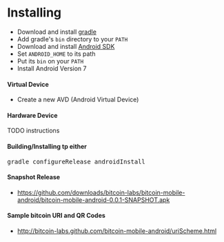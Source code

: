 # Installing 

* Download and install [gradle](http://gradle.org/) 
* Add gradle's <code>bin</code> directory to your <code>PATH</code>
* Download and install [Android SDK](http://developer.android.com/sdk/index.html)
* Set <code>ANDROID_HOME</code> to its path
* Put its <code>bin</code> on your <code>PATH</code>
* Install Android Version 7

#### Virtual Device

* Create a new AVD (Android Virtual Device)

#### Hardware Device

TODO instructions

#### Building/Installing tp either
<pre>
gradle configureRelease androidInstall
</pre>

#### Snapshot Release
* <https://github.com/downloads/bitcoin-labs/bitcoin-mobile-android/bitcoin-mobile-android-0.0.1-SNAPSHOT.apk>

#### Sample bitcoin URI and QR Codes
* <http://bitcoin-labs.github.com/bitcoin-mobile-android/uriScheme.html>